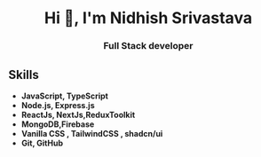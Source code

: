 
<h1 align="center">Hi 👋, I'm Nidhish Srivastava</h1>

<h3 align="center">
Full Stack developer
</h3>


## Skills

- **JavaScript, TypeScript**
- **Node.js, Express.js**
- **ReactJs, NextJs,ReduxToolkit**
   <!--- **State Management:** Zustand, React Query-->
- **MongoDB,Firebase**
- **Vanilla CSS , TailwindCSS , shadcn/ui**
- **Git, GitHub**
  <!--- **DevOps:** Docker
<!--
## Projects

Here are some notable projects that showcase my skills and expertise:

1. **Project 1:** Brief description and link to the project's repository or live demo.
2. **Project 2:** Brief description and link to the project's repository or live demo.
3. **Project 3:** Brief description and link to the project's repository or live demo.

Feel free to explore my repositories for more projects and code samples.
-->
<!--
If you have any inquiries, collaboration opportunities, or just want to say hello, feel free to reach out to me through the following channels:
-->
<!--
- Email: [nidhish0430@gmail.com](mailto:your-email@example.com)
- LinkedIn: [nidhish-srivastava](https://www.linkedin.com/in/nidhish-srivastava)
- Twitter: [Nidhish_30](https://twitter.com/Nidhish_30)
  <!-- Personal Website/Portfolio: [your-website.com](https://www.your-website.com)-->

<!--Let's build something amazing together! 🚀-->
